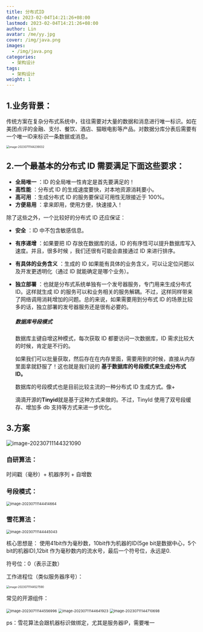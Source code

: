 ```yaml
---
title: 分布式ID
date: 2023-02-04T14:21:26+08:00
lastmod: 2023-02-04T14:21:26+08:00
author: Lin
avatar: /me/yy.jpg
cover: /img/java.png
images:
  - /img/java.png
categories:
  - 架构设计
tags:
  - 架构设计
weight: 1
---
```


## 1.业务背景：

传统方案在复杂分布式系统中，往往需要对大量的数据和消息进行唯一标识。如在美团点评的金融、支付、餐饮、酒店、猫眼电影等产品。对数据分库分表后需要有一个唯一ID来标识一条数据或消息。

<img src="https://cdn.jsdelivr.net/gh/recordnote/cdn/img/image-20230711144239032.png" alt="image-20230711144239032" style="zoom:50%;" />  

## 2.一个最基本的分布式 ID 需要满足下面这些要求：

- **全局唯一** ：ID 的全局唯一性肯定是首先要满足的！
- **高性能** ：分布式 ID 的生成速度要快，对本地资源消耗要小。
- **高可用** ：生成分布式 ID 的服务要保证可用性无限接近于 100%。
- **方便易用** ：拿来即用，使用方便，快速接入！

除了这些之外，一个比较好的分布式 ID 还应保证：

- **安全** ：ID 中不包含敏感信息。

- **有序递增** ：如果要把 ID 存放在数据库的话，ID 的有序性可以提升数据库写入速度。并且，很多时候 ，我们还很有可能会直接通过 ID 来进行排序。

- **有具体的业务含义** ：生成的 ID 如果能有具体的业务含义，可以让定位问题以及开发更透明化（通过 ID 就能确定是哪个业务）。

- **独立部署** ：也就是分布式系统单独有一个发号器服务，专门用来生成分布式 ID。这样就生成 ID 的服务可以和业务相关的服务解耦。不过，这样同样带来了网络调用消耗增加的问题。总的来说，如果需要用到分布式 ID 的场景比较多的话，独立部署的发号器服务还是很有必要的。

  ##### 数据库号段模式

  数据库主键自增这种模式，每次获取 ID 都要访问一次数据库，ID 需求比较大的时候，肯定是不行的。

  如果我们可以批量获取，然后存在在内存里面，需要用到的时候，直接从内存里面拿就舒服了！这也就是我们说的 **基于数据库的号段模式来生成分布式 ID。**

  数据库的号段模式也是目前比较主流的一种分布式 ID 生成方式。像+

  滴滴开源的**Tinyid**就是基于这种方式来做的。不过，TinyId 使用了双号段缓存、增加多 db 支持等方式来进一步优化。

## 3.方案

![image-20230711144321090](https://cdn.jsdelivr.net/gh/recordnote/cdn/img/image-20230711144321090.png)

### 自研算法：

时间戳（毫秒）+ 机器序列 + 自增数

###  号段模式：

<img src="https://cdn.jsdelivr.net/gh/recordnote/cdn/img/image-20230711144414664.png" alt="image-20230711144414664" style="zoom:67%;" /> 

### 雪花算法：

<img src="https://cdn.jsdelivr.net/gh/recordnote/cdn/img/image-20230711144445043.png" alt="image-20230711144445043" style="zoom:67%;" /> 

核心思想是： 使用41bit作为毫秒数，10bit作为机器的ID(5ge bit是数据中心，5个bit的机器ID),12bit 作为毫秒数内的流水号，最后一个符号位，永远是0.

符号位：0（表示正数）

工作进程位（类似服务器序号）：

<img src="https://cdn.jsdelivr.net/gh/recordnote/cdn/img/image-20230711144527590.png" alt="image-20230711144527590" style="zoom:50%;" />    

常见的开源组件：

<img src="https://cdn.jsdelivr.net/gh/recordnote/cdn/img/image-20230711144556996.png" alt="image-20230711144556996" style="zoom:67%;" /> 

<img src="https://cdn.jsdelivr.net/gh/recordnote/cdn/img/image-20230711144641923.png" alt="image-20230711144641923" style="zoom:67%;" /> 

<img src="https://cdn.jsdelivr.net/gh/recordnote/cdn/img/image-20230711144710698.png" alt="image-20230711144710698" style="zoom:67%;" /> 

ps：雪花算法会跟机器标识做绑定，尤其是服务器IP，需要唯一